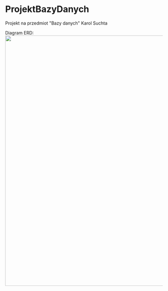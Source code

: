 # ProjektBazyDanych
Projekt na przedmiot "Bazy danych" Karol Suchta

Diagram ERD:<br>
<img src="https://github.com/suchy122/ProjektBazyDanychKarolSuchta/blob/master/docs/Diagram%20ERD.png" width="800"/>
